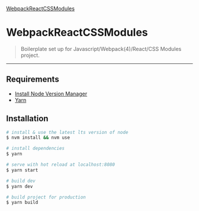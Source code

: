 [WebpackReactCSSModules](https://github.com/d3zza/WebpackReactCSSModules)

# WebpackReactCSSModules

> Boilerplate set up for Javascript/Webpack(4)/React/CSS Modules project.

---

## Requirements

- [Install Node Version Manager](https://github.com/creationix/nvm)
- [Yarn](https://yarnpkg.com/en/docs/install#mac-stable)

## Installation

```bash
# install & use the latest lts version of node
$ nvm install && nvm use

# install dependencies
$ yarn

# serve with hot reload at localhost:8080
$ yarn start

# build dev
$ yarn dev

# build project for production
$ yarn build
```
